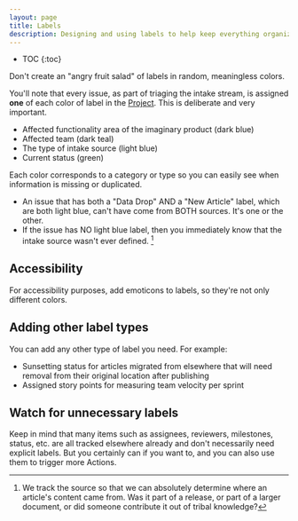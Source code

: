 ```yaml
---
layout: page
title: Labels
description: Designing and using labels to help keep everything organized
---
```


* TOC
{:toc}

Don't create an "angry fruit salad" of labels in random, meaningless colors. 

You'll note that every issue, as part of triaging the intake stream, is assigned **one** of each color of label in the [Project](https://github.com/users/JaymePerlman/projects/1). This is deliberate and very important. 

- Affected functionality area of the imaginary product (dark blue)
- Affected team (dark teal)
- The type of intake source (light blue)
- Current status (green)

Each color corresponds to a category or type so you can easily see when information is missing or duplicated. 

- An issue that has both a "Data Drop" AND a "New Article" label, which are both light blue, can't have come from BOTH sources. It's one or the other.
- If the issue has NO light blue label, then you immediately know that the intake source wasn't ever defined. [^1] 

## Accessibility

For accessibility purposes, add emoticons to labels, so they're not only different colors.

## Adding other label types

You can add any other type of label you need. For example:

- Sunsetting status for articles migrated from elsewhere that will need removal from their original location after publishing
- Assigned story points for measuring team velocity per sprint

## Watch for unnecessary labels

Keep in mind that many items such as assignees, reviewers, milestones, status, etc. are all tracked elsewhere already and don't necessarily need explicit labels. 
But you certainly can if you want to, and you can also use them to trigger more Actions.


[^1]: We track the source so that we can absolutely determine where an article's content came from. Was it part of a release, or part of a larger document, or did someone contribute it out of tribal knowledge?
